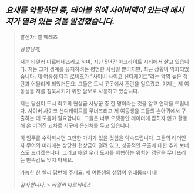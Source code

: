 ## _요새를 약탈하던 중, 테이블 위에 사이버덱이 있는데 메시지가 열려 있는 것을 발견했습니다._

> 발신자: 벨 페레즈
>
> _용병님께,_
>
> 저는 타일러 마르티네즈라고 하며, 지난 5년간 아크라이트 시티에서 살고 있습니다. 저는 그저 생계를 유지하려는 평범한 사람일 뿐이지만, 최근 상황이 악화되었습니다. 제 여동생 다피 로버츠가 "사이버 사이코 신디케이트"라는 악명 높은 갱단과 어울리게 되었거든요. 그들은 도시 곳곳에서 혼란을 일으켰고, 이제는 제 여동생을 저를 침묵시키기 위한 담보로 사용하고 있습니다.
>
> 저는 당신이 도시 최고의 현상금 사냥꾼 중 한 명이라는 것을 알고 연락을 드립니다. 사이버 사이코 신디케이트를 무너뜨리고 제 여동생을 그들의 손아귀에서 구출하는 데 도움이 필요합니다. 그들은 너무 오랫동안 레이더에 잡히지 않고 활동해 온 버려진 교차로 지구에 은신처를 두고 있습니다.
>
> 이 임무를 수락하시면 그만한 가치가 있을 것임을 약속드립니다. 그들의 리더인 자 무어의 머리에는 상당한 현상금이 걸려 있고, 성공적인 구출에 대한 추가 보너스도 드리겠습니다. 그리고 매일 우리 도시를 위협하는 위험한 갱단을 무너뜨리는 만족감도 잊지 마세요.
>
> 가능한 한 빨리 답변해 주세요. 제 여동생의 생명이 위태롭습니다!
>
> _감사합니다._ > _타일러 마르티네즈_

